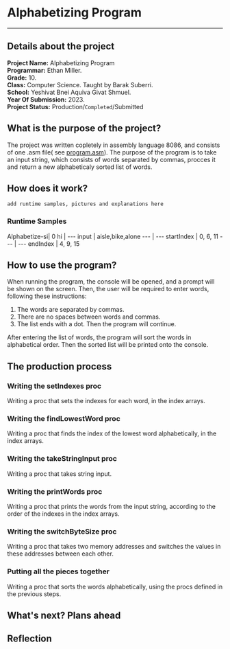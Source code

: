 # Alphabetizing Program
***
## Details about the project
**Project Name:** Alphabetizing Program<br/>
**Programmar:** Ethan Miller.<br/>
**Grade:** 10.<br/>
**Class:** Computer Science. Taught by Barak Suberri.<br/>
**School:** Yeshivat Bnei Aquiva Givat Shmuel.<br/>
**Year Of Submission:** 2023.<br/>
**Project Status:** Production/`Completed`/Submitted

## What is the purpose of the project?
The project was written copletely in assembly language 8086, and consists of one .asm file( see [program.asm](https://github.com/baraksu/SortDictionary/blob/main/program.asm)).
The purpose of the program is to take an input string, which consists of words separated by commas,
procces it and return a new alphabeticaly sorted list of words.

## How does it work?
`add runtime samples, pictures and explanations here`
### Runtime Samples
Alphabetize-si| 0
hi | ---
input | aisle,bike,alone
--- | ---
startIndex | 0, 6, 11
--- | ---
endIndex | 4, 9, 15

## How to use the program?
When running the program, the console will be opened, and a prompt will be shown on the screen.
Then, the user will be required to enter words, following these instructions:
1. The words are separated by commas.<br/>
2. There are no spaces between words and commas.<br/>
3. The list ends with a dot. Then the program will continue.<br/>

After entering the list of words, the program  will sort the words in alphabetical order.
Then the sorted list will be printed onto the console.

## The production process
### Writing the setIndexes proc
Writing a proc that sets the indexes for each word, in the index arrays.
### Writing the findLowestWord proc
Writing a proc that finds the index of the lowest word alphabetically, in the index arrays.
### Writing the takeStringInput proc
Writing a proc that takes string input.
### Writing the printWords proc
Writing a proc that prints the words from the input string, according to the order of the indexes in the index arrays.
### Writing the switchByteSize proc
Writing a proc that takes two memory addresses and switches the values in these addresses between each other.
### Putting all the pieces together
Writing a proc that sorts the words alphabetically, using the procs defined in the previous steps.

## What's next? Plans ahead

## Reflection

